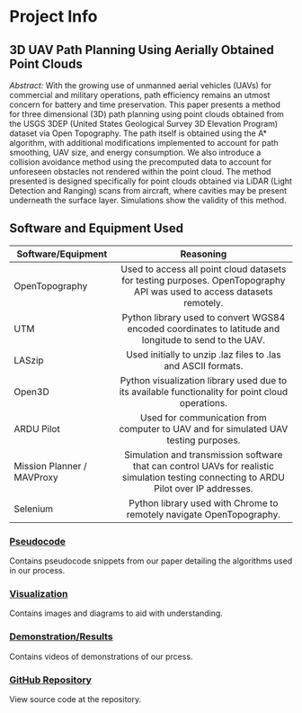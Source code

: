 # Project Info

## 3D UAV Path Planning Using Aerially Obtained Point Clouds
_Abstract:_ With the growing use of unmanned aerial vehicles (UAVs) for commercial and military operations,
path efficiency remains an utmost concern for battery and time preservation. This paper presents a
method for three dimensional (3D) path planning using point clouds obtained from the USGS 3DEP
(United States Geological Survey 3D Elevation Program) dataset via Open Topography. The
path itself is obtained using the A* algorithm, with additional modifications implemented to account for
path smoothing, UAV size, and energy consumption. We also introduce a collision avoidance method
using the precomputed data to account for unforeseen obstacles not rendered within the point cloud. The
method presented is designed specifically for point clouds obtained via LiDAR (Light Detection and
Ranging) scans from aircraft, where cavities may be present underneath the surface layer. Simulations
show the validity of this method.

## Software and Equipment Used

| Software/Equipment  | Reasoning |
| ------------- |:-------------:|
| OpenTopography      | Used to access all point cloud datasets for testing purposes. OpenTopography API was used to access datasets remotely.     |
| UTM      | Python library used to convert WGS84 encoded coordinates to latitude and longitude to send to the UAV.     |
| LASzip      | Used initially to unzip .laz files to .las and ASCII formats.      |
| Open3D | Python visualization library used due to its available functionality for point cloud operations. |
| ARDU Pilot | Used for communication from computer to UAV and for simulated UAV testing purposes. |
| Mission Planner / MAVProxy |Simulation and transmission software that can control UAVs for realistic simulation testing connecting to ARDU Pilot over IP addresses.|
| Selenium | Python library used with Chrome to remotely navigate OpenTopography. | 

### [Pseudocode](/pseudocode.md)
Contains pseudocode snippets from our paper detailing the algorithms used in our process.

### [Visualization](/visualization.md)
Contains images and diagrams to aid with understanding.

### [Demonstration/Results](/demonstration.md)
Contains videos of demonstrations of our prcess.

### [GitHub Repository](https://github.com/alecstem/2022-REU-on-Smart-UAVs)
View source code at the repository.
